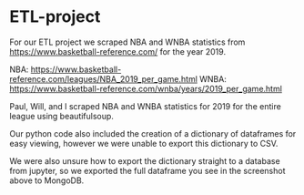 # ETL-project

For our ETL project we scraped NBA and WNBA statistics from https://www.basketball-reference.com/ for the year 2019.

NBA: https://www.basketball-reference.com/leagues/NBA_2019_per_game.html
WNBA: https://www.basketball-reference.com/wnba/years/2019_per_game.html

Paul, Will, and I scraped NBA and WNBA statistics for 2019 for the entire league using beautifulsoup.

Our python code also included the creation of a dictionary of dataframes for easy viewing, however we were unable to export this dictionary to CSV. 

We were also unsure how to export the dictionary straight to a database from jupyter, so we exported the full dataframe you see in the screenshot above to MongoDB.

